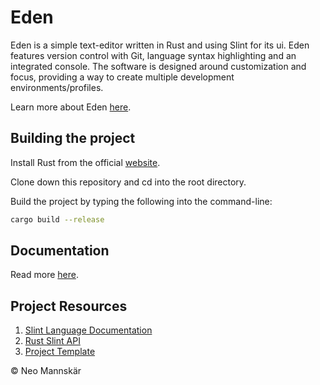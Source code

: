 # Eden

Eden is a simple text-editor written in Rust and using Slint for its ui. Eden features version control with Git, language syntax highlighting and an integrated console. The software is designed around customization and focus, providing a way to create multiple development environments/profiles.

Learn more about Eden [here](https://mannskar.com/eden.html).

## Building the project

Install Rust from the official [website](https://www.rust-lang.org/tools/install).

Clone down this repository and cd into the root directory.

Build the project by typing the following into the command-line:

```bash
cargo build --release
```

## Documentation

Read more [here](https://mannskar.com/eden/docs.html).

## Project Resources

1. [Slint Language Documentation](https://releases.slint.dev/1.7.2/docs/slint/)
2. [Rust Slint API](https://releases.slint.dev/1.7.2/docs/rust/slint/)
3. [Project Template](https://github.com/slint-ui/slint-rust-template)

<p>&copy; Neo Mannskär</p>
